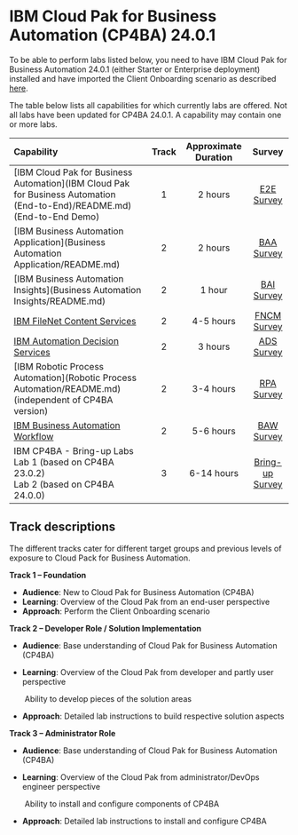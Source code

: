 # IBM Cloud Pak for Business Automation (CP4BA) 24.0.1

To be able to perform labs listed below, you need to have IBM Cloud Pak for Business Automation 24.0.1 (either Starter or Enterprise deployment) installed and have imported the Client Onboarding scenario as described [here](https://github.com/IBM/cp4ba-client-onboarding-scenario/blob/main/24.0.1).

The table below lists all capabilities for which currently labs are offered. Not all labs have been updated for CP4BA 24.0.1. A capability may contain one or more labs.

| Capability                                                   | Track | Approximate Duration | Survey |
| :----------------------------------------------------------- | :------------------: | :-----: | :-----: |
| [IBM Cloud Pak for Business Automation](IBM Cloud Pak for Business Automation (End-to-End)/README.md) (End-to-End Demo) |       1       |       2 hours        | <a href='https://www.surveymonkey.com/r/ba-dl-tech-jam-e2e' target = '_blank'>E2E Survey</a> |
| [IBM Business Automation Application](Business Automation Application/README.md) |      2      |      2 hours       | <a href='https://www.surveymonkey.com/r/ba-dl-tech-jam-baa' target = '_blank'>BAA Survey</a> |
| [IBM Business Automation Insights](Business Automation Insights/README.md) |        2        |        1 hour        | <a href=https://www.surveymonkey.com/r/ba-dl-tech-jam-bai target = '_blank'>BAI Survey</a> |
| [IBM FileNet Content Services](Content/README.md) |      2      |      4-5 hours       | <a href='https://www.surveymonkey.com/r/ba-dl-tech-jam-fncm' target = '_blank'>FNCM Survey</a> |
| [IBM Automation Decision Services](Decisions/README.md) |       2       |       3 hours        | <a href='https://www.surveymonkey.com/r/ba-dl-tech-jam-ads' target = '_blank'>ADS Survey</a> |
| [IBM Robotic Process Automation](Robotic Process Automation/README.md) (independent of CP4BA version) |      2      |      3-4 hours       | <a href='https://www.surveymonkey.com/r/ba-dl-tech-jam-rpa' target = '_blank'>RPA Survey</a> |
| [IBM Business Automation Workflow](Workflow/README.md) |      2      |      5-6 hours       | <a href='https://www.surveymonkey.com/r/ba-dl-tech-jam-baw' target = '_blank'>BAW Survey</a> |
| IBM CP4BA - Bring-up Labs<br />Lab 1 (based on CP4BA 23.0.2)<br />Lab 2 (based on CP4BA 24.0.0) | 3 | 6-14 hours | <a href='https://www.surveymonkey.com/r/ba-dl-tech-jam-bring-up' target = '_blank'>Bring-up Survey</a> |

## Track descriptions

The different tracks cater for different target groups and previous levels of exposure to Cloud Pack for Business Automation.

**Track 1 – Foundation**

- **Audience**: New to Cloud Pak for Business Automation (CP4BA)
- **Learning**: Overview of the Cloud Pak from an end-user perspective
- **Approach**: Perform the Client Onboarding scenario

**Track 2 – Developer Role / Solution Implementation**

- **Audience**: Base understanding of Cloud Pak for Business Automation (CP4BA)

- **Learning**: Overview of the Cloud Pak from developer and partly user perspective

  ​		   Ability to develop pieces of the solution areas

- **Approach**: Detailed lab instructions to build respective solution aspects

**Track 3 – Administrator Role**

- **Audience**: Base understanding of Cloud Pak for Business Automation (CP4BA)

- **Learning**: Overview of the Cloud Pak from administrator/DevOps engineer perspective

  ​	           Ability to install and configure components of CP4BA

- **Approach**: Detailed lab instructions to install and configure CP4BA
